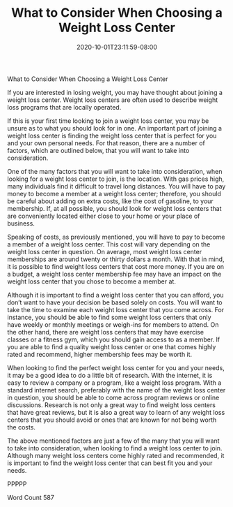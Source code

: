 ﻿---
title: "What to Consider When Choosing a Weight Loss Center"
date: 2020-10-01T23:11:59-08:00
description: "TXT Tips for Web Success"
featured_image: "/images/TXT.jpg"
tags: ["TXT"]
---

What to Consider When Choosing a Weight Loss Center

If you are interested in losing weight, you may have thought about joining a weight loss center.  Weight loss centers are often used to describe weight loss programs that are locally operated.  

If this is your first time looking to join a weight loss center, you may be unsure as to what you should look for in one.  An important part of joining a weight loss center is finding the weight loss center that is perfect for you and your own personal needs. For that reason, there are a number of factors, which are outlined below, that you will want to take into consideration.

One of the many factors that you will want to take into consideration, when looking for a weight loss center to join, is the location.  With gas prices high, many individuals find it difficult to travel long distances. You will have to pay money to become a member at a weight loss center; therefore, you should be careful about adding on extra costs, like the cost of gasoline, to your membership.  If, at all possible, you should look for weight loss centers that are conveniently located either close to your home or your place of business.

Speaking of costs, as previously mentioned, you will have to pay to become a member of a weight loss center.  This cost will vary depending on the weight loss center in question.  On average, most weight loss center memberships are around twenty or thirty dollars a month. With that in mind, it is possible to find weight loss centers that cost more money.  If you are on a budget, a weight loss center membership fee may have an impact on the weight loss center that you chose to become a member at.

Although it is important to find a weight loss center that you can afford, you don’t want to have your decision be based solely on costs.  You will want to take the time to examine each weight loss center that you come across. For instance, you should be able to find some weight loss centers that only have weekly or monthly meetings or weigh-ins for members to attend. On the other hand, there are weight loss centers that may have exercise classes or a fitness gym, which you should gain access to as a member.  If you are able to find a quality weight loss center or one that comes highly rated and recommend, higher membership fees may be worth it.

When looking to find the perfect weight loss center for you and your needs, it may be a good idea to do a little bit of research. With the internet, it is easy to review a company or a program, like a weight loss program.  With a standard internet search, preferably with the name of the weight loss center in question, you should be able to come across program reviews or online discussions.  Research is not only a great way to find weight loss centers that have great reviews, but it is also a great way to learn of any weight loss centers that you should avoid or ones that are known for not being worth the costs.

The above mentioned factors are just a few of the many that you will want to take into consideration, when looking to find a weight loss center to join. Although many weight loss centers come highly rated and recommended, it is important to find the weight loss center that can best fit you and your needs.

PPPPP

Word Count 587

